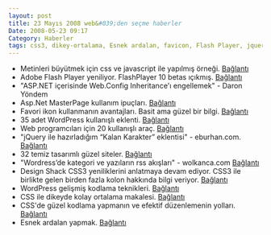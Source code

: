 ```yaml
---
layout: post
title: 23 Mayıs 2008 web&#039;den seçme haberler
Date: 2008-05-23 09:17
Category: Haberler
tags: css3, dikey-ortalama, Esnek ardalan, favicon, Flash Player, jquery, masterpage, WordPress Eklentileri
---
```


-   Metinleri büyütmek için css ve javascript ile yapılmış örneği.
    [Bağlantı][]
-   Adobe Flash Player yeniliyor. FlashPlayer 10 betas ıçıkmış.
    [Bağlantı][1]
-   "ASP.NET içerisinde Web.Config Inheritance'ı engellemek" - Daron
    Yöndem
-   Asp.Net MasterPage kullanım ipuçları. [Bağlantı][3]
-   Favori ikon kullanmanın avantajları. Basit ama güzel bir bilgi.
    [Bağlantı][4]
-   35 adet WordPress kullanışlı eklenti. [Bağlantı][5]
-   Web programcıları için 20 kullanışlı araç. [Bağlantı][6]
-   "jQuery ile hazırladığım “Kalan Karakter” eklentisi" - eburhan.com.
    [Bağlantı][7]
-   32 temiz tasarımlı güzel siteler. [Bağlantı][8]
-   "Wordress’de kategori ve yazıların rss akışları" - wolkanca.com
    [Bağlantı][9]
-   Design Shack CSS3 yeniliklerini anlatmaya devam ediyor. CSS3 ile
    birlikte gelen birden fazla kolon hakkında bilgi veriyor.
    [Bağlantı][10]
-   WordPress gelişmiş kodlama teknikleri. [Bağlantı][11]
-   CSS ile dikeyde kolay ortalama makalesi. [Bağlantı][12]
-   CSS'de güzel kodlama yapmanın ve efektif düzenlemenin yolları.
    [Bağlantı][13]
-   Esnek ardalan yapmak. [Bağlantı][14]


  [Bağlantı]: http://www.javascriptkit.com/script/script2/doctextresizer.shtml
    "büyük - küçük metin"
  [1]: http://labs.adobe.com/wiki/index.php/Astro "FlashPlayer 10"
  [3]: http://odetocode.com/Articles/450.aspx "asp.net masterpage"
  [4]: http://www.designvsart.com/blog/2008/05/19/the-importance-of-favicons/
    "favori ikon"
  [5]: http://www.noupe.com/wordpress/35-new-wordpress-plugins-for-an-effective-blogging-experience.html
    "wordpress eklentileri"
  [6]: http://sixrevisions.com/tools/20_web_development_tools/
    "web programcıları"
  [7]: http://www.eburhan.com/jquery-ile-hazirladigim-kalan-karakter-eklentisi/
    "jquery eklenti"
  [8]: http://www.webmaster-source.com/2008/05/19/32-lightweight-designs/
    "temiz tasarım"
  [9]: http://blog.wolkanca.com/wordressde-kategori-ve-yazilarin-rss-akislari/
    "WordPress kataogir yazıları rss"
  [10]: http://www.designshack.co.uk/news/introduction-to-css3-part-5-multiple-columns
    "birden fazla kolona ayırma"
  [11]: http://www.noupe.com/wordpress/mastering-your-wordpress-theme-hacks-and-techniques.html
    "wordpress kodları"
  [12]: http://www.search-this.com/2008/05/15/easy-vertical-centering-with-css/
    "css ile dikey ortalama"
  [13]: http://meiert.com/en/blog/20080515/css-organization-and-efficiency/
    "efektif css"
  [14]: http://css-tricks.com/how-to-resizeable-background-image/
    "genişliyebilir ardalan"
